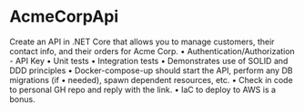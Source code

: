 # AcmeCorpApi

Create an API in .NET Core that allows you to manage customers, their contact info, 
and their orders for Acme Corp.
•	Authentication/Authorization - API Key
•	Unit tests
•	Integration tests
•	Demonstrates use of SOLID and DDD principles
•	Docker-compose-up should start the API, perform any DB migrations (if 
•	needed), spawn dependent resources, etc.
•	Check in code to personal GH repo and reply with the link.
•	IaC to deploy to AWS is a bonus. 

